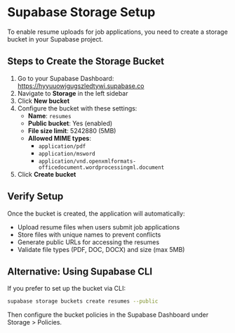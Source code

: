 # Supabase Storage Setup

To enable resume uploads for job applications, you need to create a storage bucket in your Supabase project.

## Steps to Create the Storage Bucket

1. Go to your Supabase Dashboard: https://hyyuuowjgugszledtywi.supabase.co
2. Navigate to **Storage** in the left sidebar
3. Click **New bucket**
4. Configure the bucket with these settings:
   - **Name**: `resumes`
   - **Public bucket**: Yes (enabled)
   - **File size limit**: 5242880 (5MB)
   - **Allowed MIME types**:
     - `application/pdf`
     - `application/msword`
     - `application/vnd.openxmlformats-officedocument.wordprocessingml.document`
5. Click **Create bucket**

## Verify Setup

Once the bucket is created, the application will automatically:
- Upload resume files when users submit job applications
- Store files with unique names to prevent conflicts
- Generate public URLs for accessing the resumes
- Validate file types (PDF, DOC, DOCX) and size (max 5MB)

## Alternative: Using Supabase CLI

If you prefer to set up the bucket via CLI:

```bash
supabase storage buckets create resumes --public
```

Then configure the bucket policies in the Supabase Dashboard under Storage > Policies.
